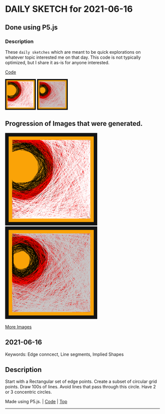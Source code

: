 # DAILY SKETCH for 2021-06-16

## Done using P5.js

### Description

These `daily sketches` which are meant to be quick explorations     on whatever topic interested me on that day. This code is not typically optimized, but I share it as-is     for anyone interested.

[Code](2021-06-16) 

<img src = 'images/keep_2021-06-15-15-33-18.png' width = '100'> <img src = 'images/keep_2021-06-15-15-36-25.png' width = '100'> 

## Progression of Images that were generated.

<img src = 'images/keep_2021-06-15-15-33-18.png' width = '300'> 
<img src = 'images/keep_2021-06-15-15-36-25.png' width = '300'> 


[More Images](2021-06-16/images) 


 ## 2021-06-16
Keywords: Edge conncect, Line segments, Implied Shapes
 

## Description 

 Start with a Rectangular set of edge points. 
 Create a subset of circular grid points. Draw 100s of lines. Avoid lines that pass through
 this circle. Have 2 or 3 concentric circles.
 

Made using P5.js. | [Code](2021/2021-06-16/) | [Top](#daily-sketches) 

-----

